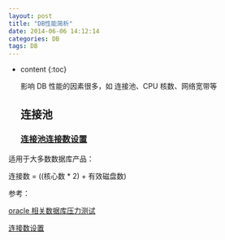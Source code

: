 ```yaml
---
layout: post
title: "DB性能简析"
date: 2014-06-06 14:12:14
categories: DB
tags: DB
---
```


* content
{:toc}

  影响 DB 性能的因素很多，如 连接池、CPU 核数、网络宽带等

  ## 连接池

  ### [连接池连接数设置](https://www.jianshu.com/p/a8f653fc0c54)

适用于大多数数据库产品：

连接数 = ((核心数 \* 2) + 有效磁盘数)

参考：

[oracle 相关数据库压力测试](http://www.dailymotion.com/video/x2s8uec)

[连接数设置](https://www.jianshu.com/p/a8f653fc0c54)
